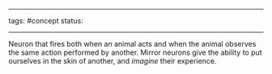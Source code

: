 ___
tags: #concept 
status:
___

Neuron that fires both when an animal acts and when the animal observes the same action performed by another.
Mirror neurons give the ability to put ourselves in the skin of another, and _imagine_ their experience.
